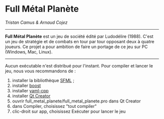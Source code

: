 # Full Métal Planète #

*Tristan Camus & Arnaud Cojez*

----------------------

**Full Métal Planète** est un jeu de société édité par Ludodélire (1988). C'est un jeu de stratégie et de combats en tour par tour opposant deux à quatre joueurs.
Ce projet a pour ambition de faire un portage de ce jeu sur PC (Windows, Mac, Linux).

----------------------

Aucun exécutable n'est distribué pour l'instant. Pour compiler et lancer le jeu, nous vous recommandons de :

  1. installer la bibliothèque [SFML](http://www.sfml-dev.org/) ;
  2. installer [boost](https://www.Boost.org/)
  3. installer [yaml-cpp](https://github.com/jbeder/yaml-cpp)
  4. installer [Qt Creator](http://qt.digia.com/product/)
  5. ouvrir full_metal_planete/full_metal_planete.pro dans Qt Creator
  6. dans Compiler, choisissez "tout compiler"
  7. clic-droit sur app, choisissez Exécuter pour lancer le jeu
